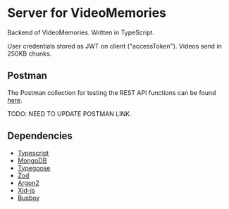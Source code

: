 # Server for VideoMemories

Backend of VideoMemories. Written in TypeScript.

User credentials stored as JWT on client ("accessToken"). Videos send in 250KB chunks.

## Postman
The Postman collection for testing the REST API functions can be found [here](https://google.com).

TODO: NEED TO UPDATE POSTMAN LINK.

## Dependencies
- [Typescript](https://github.com/microsoft/TypeScript)
- [MongoDB](https://github.com/mongodb/mongo)
- [Typegoose](https://github.com/typegoose/typegoose)
- [Zod](https://github.com/colinhacks/zod)
- [Argon2](https://www.npmjs.com/package/argon2)
- [Xid-js](https://www.npmjs.com/package/xid-js)
- [Busboy](https://github.com/mscdex/busboy)
